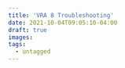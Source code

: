 ```yaml
---
title: 'VRA 8 Troubleshooting'
date: 2021-10-04T09:05:10-04:00
draft: true
images:
tags:
  - untagged
---
```

